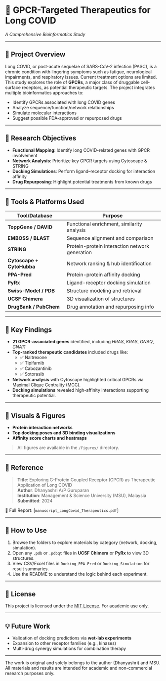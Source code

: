 # 🧬 GPCR-Targeted Therapeutics for Long COVID  
_A Comprehensive Bioinformatics Study_

---

## 🧠 Project Overview

Long COVID, or post-acute sequelae of SARS-CoV-2 infection (PASC), is a chronic condition with lingering symptoms such as fatigue, neurological impairments, and respiratory issues. Current treatment options are limited. This study explores the role of **GPCRs**, a major class of druggable cell-surface receptors, as potential therapeutic targets. The project integrates multiple bioinformatics approaches to:

- Identify GPCRs associated with long COVID genes
- Analyze sequence/function/network relationships
- Simulate molecular interactions
- Suggest possible FDA-approved or repurposed drugs

---

## 🎯 Research Objectives

- **Functional Mapping**: Identify long COVID-related genes with GPCR involvement
- **Network Analysis**: Prioritize key GPCR targets using Cytoscape & STRING
- **Docking Simulations**: Perform ligand–receptor docking for interaction affinity
- **Drug Repurposing**: Highlight potential treatments from known drugs

---

## 🧪 Tools & Platforms Used

| Tool/Database        | Purpose                                         |
|----------------------|-------------------------------------------------|
| **ToppGene / DAVID** | Functional enrichment, similarity analysis     |
| **EMBOSS / BLAST**   | Sequence alignment and comparison              |
| **STRING**           | Protein-protein interaction network generation |
| **Cytoscape + CytoHubba** | Network ranking & hub identification     |
| **PPA-Pred**         | Protein-protein affinity docking               |
| **PyRx**             | Ligand-receptor docking simulation             |
| **Swiss-Model / PDB**| Structure modeling and retrieval               |
| **UCSF Chimera**     | 3D visualization of structures                 |
| **DrugBank / PubChem** | Drug annotation and repurposing info         |


---

## 🧬 Key Findings

- **21 GPCR-associated genes** identified, including _HRAS_, _KRAS_, _GNAQ_, _GNA11_
- **Top-ranked therapeutic candidates** included drugs like:
  - ✅ Naltrexone  
  - ✅ Tipifarnib  
  - ✅ Cabozantinib  
  - ✅ Sotorasib  
- **Network analysis** with Cytoscape highlighted critical GPCRs via Maximal Clique Centrality (MCC).
- **Docking simulations** revealed high-affinity interactions supporting therapeutic potential.

---

## 📸 Visuals & Figures

- **Protein interaction networks**
- **Top docking poses and 3D binding visualizations**
- **Affinity score charts and heatmaps**

> All figures are available in the `/Figures/` directory.

---

## 📘 Reference

> **Title**: Exploring G-Protein Coupled Receptor (GPCR) as Therapeutic Application of Long COVID  
> **Author**: Dhanyashri A/P Guruparan  
> **Institution**: Management & Science University (MSU), Malaysia  
> **Submitted**: 2024

📄 Full Report: [`manuscript_LongCovid_Therapeutics.pdf`]

---

## 📌 How to Use

1. Browse the folders to explore materials by category (network, docking, simulation).
2. Open any `.pdb` or `.pdbqt` files in **UCSF Chimera** or **PyRx** to view 3D structures.
3. View CSV/Excel files in `Docking_PPA-Pred` or `Docking_Simulation` for result summaries.
4. Use the README to understand the logic behind each experiment.

---

## 📜 License

This project is licensed under the [MIT License](LICENSE). For academic use only.

---

## 💡 Future Work

- Validation of docking predictions via **wet-lab experiments**
- Expansion to other receptor families (e.g., kinases)
- Multi-drug synergy simulations for combination therapy

---

 The work is original and solely belongs to the author (Dhanyashri) and MSU. All materials and results are intended for academic and non-commercial research purposes only.



